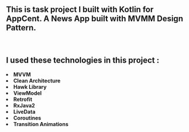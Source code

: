 ## This is task project I built with Kotlin for AppCent. A News App built with MVMM Design Pattern.

<br>


## I used these technologies in this project :


**<li> MVVM**
**<li> Clean Architecture**
**<li> Hawk Library**
**<li> ViewModel**
**<li> Retrofit**
**<li> RxJava2**
**<li> LiveData**
**<li> Coroutines**
**<li> Transition Animations**

  



<br>
<br>
<br>
